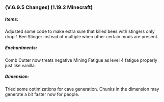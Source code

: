### **(V.6.9.5 Changes) (1.19.2 Minecraft)**

##### Items:
Adjusted some code to make extra sure that killed bees with stingers only drop 1 Bee Stinger instead of multiple when other certain mods are present.

##### Enchantments:
Comb Cutter now treats negative Mining Fatigue as level 4 fatigue properly just like vanilla.

##### Dimension:
Tried some optimizations for cave generation. Chunks in the dimension may generate a bit faster now for people.